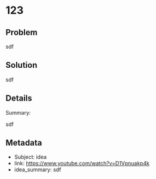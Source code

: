 # 123

## Problem

sdf

## Solution

sdf

## Details

Summary:

sdf

## Metadata

- Subject: idea
- link: https://www.youtube.com/watch?v=D1Vpnuakp4k
- idea_summary: sdf
